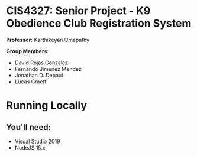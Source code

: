# CIS4327: Senior Project - K9 Obedience Club Registration System

**Professor:** Karthikeyan Umapathy

**Group Members:**
- David Rojas Gonzalez
- Fernando Jimenez Mendez
- Jonathan D. Depaul
- Lucas Graeff

# Running Locally
## You'll need:
- Visual Studio 2019
- NodeJS 15.x
